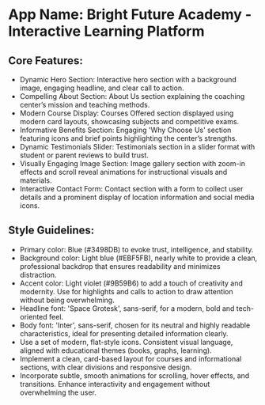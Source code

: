 # **App Name**: Bright Future Academy - Interactive Learning Platform

## Core Features:

- Dynamic Hero Section: Interactive hero section with a background image, engaging headline, and clear call to action.
- Compelling About Section: About Us section explaining the coaching center’s mission and teaching methods.
- Modern Course Display: Courses Offered section displayed using modern card layouts, showcasing subjects and competitive exams.
- Informative Benefits Section: Engaging 'Why Choose Us' section featuring icons and brief points highlighting the center’s strengths.
- Dynamic Testimonials Slider: Testimonials section in a slider format with student or parent reviews to build trust.
- Visually Engaging Image Section: Image gallery section with zoom-in effects and scroll reveal animations for instructional visuals and materials.
- Interactive Contact Form: Contact section with a form to collect user details and a prominent display of location information and social media icons.

## Style Guidelines:

- Primary color: Blue (#3498DB) to evoke trust, intelligence, and stability.
- Background color: Light blue (#EBF5FB), nearly white to provide a clean, professional backdrop that ensures readability and minimizes distraction.
- Accent color: Light violet (#9B59B6) to add a touch of creativity and modernity. Use for highlights and calls to action to draw attention without being overwhelming.
- Headline font: 'Space Grotesk', sans-serif, for a modern, bold and tech-oriented feel.
- Body font: 'Inter', sans-serif, chosen for its neutral and highly readable characteristics, ideal for presenting detailed information clearly.
- Use a set of modern, flat-style icons. Consistent visual language, aligned with educational themes (books, graphs, learning).
- Implement a clean, card-based layout for courses and informational sections, with clear divisions and responsive design.
- Incorporate subtle, smooth animations for scrolling, hover effects, and transitions. Enhance interactivity and engagement without overwhelming the user.